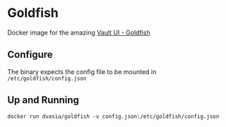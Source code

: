 # Goldfish

Docker image for the amazing [Vault UI - Goldfish](https://vault-ui.io)

## Configure

The binary expects the config file to be mounted in `/etc/goldfish/config.json`

## Up and Running

```
docker run dvasia/goldfish -v config.json:/etc/goldfish/config.json
```
